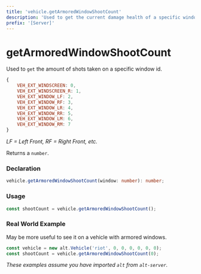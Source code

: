 ```yaml
---
title: 'vehicle.getArmoredWindowShootCount'
description: 'Used to get the current damage health of a specific window.'
prefix: '[Server]'
---
```


# getArmoredWindowShootCount

Used to `get` the amount of shots taken on a specific window id.

```js
{
    VEH_EXT_WINDSCREEN: 0,
    VEH_EXT_WINDSCREEN_R: 1,
    VEH_EXT_WINDOW_LF: 2,
    VEH_EXT_WINDOW_RF: 3,
    VEH_EXT_WINDOW_LR: 4,
    VEH_EXT_WINDOW_RR: 5,
    VEH_EXT_WINDOW_LM: 6,
    VEH_EXT_WINDOW_RM: 7
}
```

_LF = Left Front,  RF = Right Front, etc._

Returns a `number`.

### Declaration

```typescript
vehicle.getArmoredWindowShootCount(window: number): number;
```

### Usage

```js
const shootCount = vehicle.getArmoredWindowShootCount();
```

### Real World Example

May be more useful to see it on a vehicle with armored windows.

```js
const vehicle = new alt.Vehicle('riot', 0, 0, 0, 0, 0, 0);
const shootCount = vehicle.getArmoredWindowShootCount(0);
```

_These examples assume you have imported `alt` from `alt-server`._